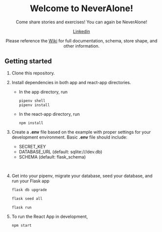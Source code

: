 <h1 style="text-align: center;"> Welcome to NeverAlone!</h1>

<p align="center">
Come share stories and exercises! You can again be NeverAlone!
</p>

<p align="center">
<a href="https://www.linkedin.com/in/brian-hitchin-940b57268/">Linkedin</a>
</p>

<p align="center">
Please reference the <a href="https://github.com/brianhitchin/p4/wiki">Wiki</a> for full documentation, schema, store shape, and other information. 
</p>

## Getting started

1. Clone this repository.

2. Install dependencies in both app and react-app directories.

   -  In the app directory, run
      ```
      pipenv shell
      pipenv install
      ```

   - In the react-app directory, run
      ```
      npm install
      ```
   
3. Create a **.env** file based on the example with proper settings for your development environment. Basic **.env** file should include:

   - SECRET_KEY
   - DATABASE_URL (default: sqlite:///dev.db)
   - SCHEMA (default: flask_schema)

<br />

4. Get into your pipenv, migrate your database, seed your database, and run your Flask app

   ```bash
   flask db upgrade
   ```

   ```bash
   flask seed all
   ```

   ```bash
   flask run
   ```

5. To run the React App in development, 

   ```bash
   npm start
   ```
